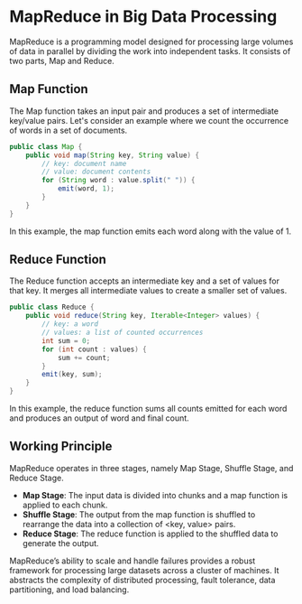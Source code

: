 # MapReduce in Big Data Processing

MapReduce is a programming model designed for processing large volumes of data in parallel by dividing the work into independent tasks. It consists of two parts, Map and Reduce.

## Map Function
The Map function takes an input pair and produces a set of intermediate key/value pairs. Let's consider an example where we count the occurrence of words in a set of documents.

```java
public class Map {
    public void map(String key, String value) {
        // key: document name
        // value: document contents
        for (String word : value.split(" ")) {
            emit(word, 1);
        }
    }
}
```
In this example, the map function emits each word along with the value of 1.

## Reduce Function
The Reduce function accepts an intermediate key and a set of values for that key. It merges all intermediate values to create a smaller set of values. 

```java
public class Reduce {
    public void reduce(String key, Iterable<Integer> values) {
        // key: a word
        // values: a list of counted occurrences
        int sum = 0;
        for (int count : values) {
            sum += count;
        }
        emit(key, sum);
    }
}
```
In this example, the reduce function sums all counts emitted for each word and produces an output of word and final count.

## Working Principle
MapReduce operates in three stages, namely Map Stage, Shuffle Stage, and Reduce Stage.

- **Map Stage**: The input data is divided into chunks and a map function is applied to each chunk.
- **Shuffle Stage**: The output from the map function is shuffled to rearrange the data into a collection of <key, value> pairs.
- **Reduce Stage**: The reduce function is applied to the shuffled data to generate the output.

MapReduce’s ability to scale and handle failures provides a robust framework for processing large datasets across a cluster of machines. It abstracts the complexity of distributed processing, fault tolerance, data partitioning, and load balancing.